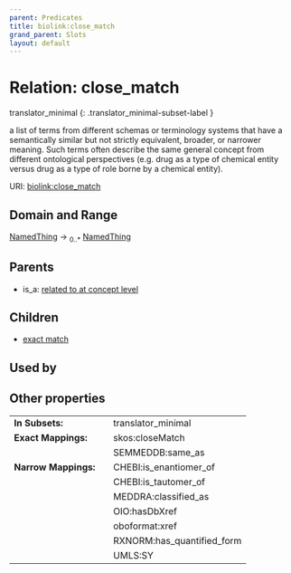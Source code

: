 ```yaml
---
parent: Predicates
title: biolink:close_match
grand_parent: Slots
layout: default
---
```


# Relation: close_match

translator_minimal
{: .translator_minimal-subset-label }


a list of terms from different schemas or terminology systems that have a semantically similar but not strictly equivalent, broader, or narrower meaning. Such terms often describe the same general concept from different ontological perspectives (e.g. drug as a type of chemical entity versus drug as a type of role borne by a chemical entity).

URI: [biolink:close_match](https://w3id.org/biolink/vocab/close_match)

## Domain and Range

[NamedThing](NamedThing.md) ->  <sub>0..\*</sub> [NamedThing](NamedThing.md)

## Parents

 *  is_a: [related to at concept level](related_to_at_concept_level.md)

## Children

 *  [exact match](exact_match.md)

## Used by


## Other properties

|  |  |  |
| --- | --- | --- |
| **In Subsets:** | | translator_minimal |
| **Exact Mappings:** | | skos:closeMatch |
|  | | SEMMEDDB:same_as |
| **Narrow Mappings:** | | CHEBI:is_enantiomer_of |
|  | | CHEBI:is_tautomer_of |
|  | | MEDDRA:classified_as |
|  | | OIO:hasDbXref |
|  | | oboformat:xref |
|  | | RXNORM:has_quantified_form |
|  | | UMLS:SY |

